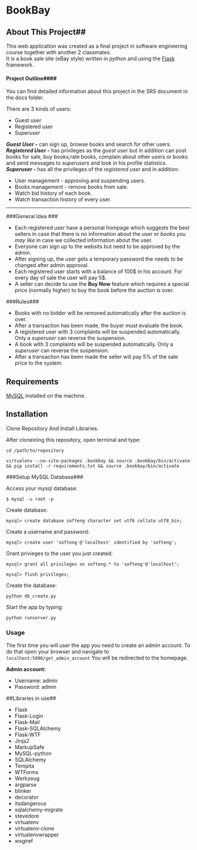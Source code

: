 # BookBay #

## About This Project##
This web application was created as a final project in software engineering course together with another 2 classmates.  
It is a book sale site (eBay style) written in *python* and using the [Flask](http://flask.pocoo.org) framework.

#### Project Outline####
You can find detailed information about this project in the SRS document in the docs folder. 

There are 3 kinds of users:

* Guest user
* Registered user
* Superuser


***Guest User -*** can sign up, browse books and search for other users.  
***Registered User -*** has privileges as the *guest user* but in addition can post books for sale, buy books,rate books, complain about other users or books and send messages to *superusers* and look in his profile statistics.  
***Superuser -*** has all the privileges of the *registered user* and in addition:  

* User management - approving and suspending users. 
* Books management - remove books from sale.
* Watch bid history of each book.
* Watch transaction history of every user.

---
###General Idea ###
* Each registered user have a personal hompage which suggests the best sellers in case that there is no information about the user or *books you may like* in case we collected information about the user. 
* Everyone can sign up to the websits but need to be approved by the admin.
* After signing up, the user gets a temporary password the needs to be changed after admin approval.
* Each registered user starts with a balance of 100$ in his account. For every day of sale the user will pay 5$.
* A seller can decide to use the **Buy Now** feature which requires a special price (normally higher) to buy the book before the auction is over.

###Rules###
* Books with no bidder will be removed automatically after the auction is over.
* After a transaction has been made, the buyer must evaluate the book. 
* A registered user with 3 complaints will be suspended automatically. Only a *superuser* can reverse the suspension. 
* A book with 3 complaints will be suspended automatically. Only a *superuser* can reverse the suspension. 
* After a transaction has been made the seller will pay 5% of the sale price to the system.


## Requirements ##
[MySQL](http://www.mysql.com/downloads/) installed on the machine.


## Installation #
Clone Repository And Install Libraries.

After cloneining this repository, open terminal and type:
```
cd /path/to/repository

virtualenv --no-site-packages .bookbay && source .bookbay/bin/activate && pip install -r requirements.txt && source .bookbay/bin/activate
```
###Setup MySQL Database###

Access your mysql database:
```
$ mysql -u root -p
```

Create database:
```
mysql> create database softeng character set utf8 collate utf8_bin;
```

Create a username and password:
```
mysql> create user 'softeng'@'localhost' identified by 'softeng';
```

Grant privieges to the user you just created:

```
mysql> grant all privileges on softeng.* to 'softeng'@'localhost';
```

```
mysql> flush privileges;
```

Create the database:
```
python db_create.py
```

Start the app by typing:
```
python runserver.py
```


### Usage ###
The first time you will user the app you need to create an admin account. To do that open your browser and navigate to ```localhost:5000/get_admin_account```
You will be redirected to the homepage.  

**Admin account:**  

* Username: admin
* Password: admin  



##Libraries in use##
* Flask
* Flask-Login
* Flask-Mail
* Flask-SQLAlchemy
* Flask-WTF
* Jinja2
* MarkupSafe
* MySQL-python
* SQLAlchemy
* Tempita
* WTForms
* Werkzeug
* argparse
* blinker
* decorator
* itsdangerous
* sqlalchemy-migrate
* stevedore
* virtualenv
* virtualenv-clone
* virtualenvwrapper
* wsgiref
